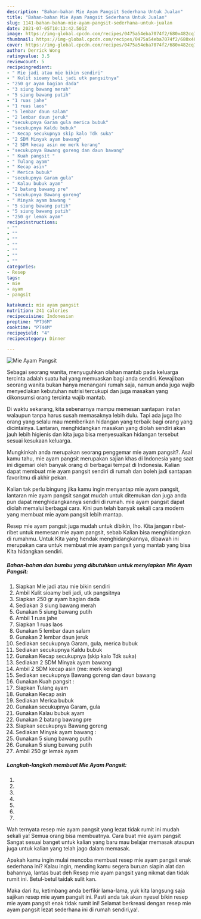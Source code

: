 ```yaml
---
description: "Bahan-bahan Mie Ayam Pangsit Sederhana Untuk Jualan"
title: "Bahan-bahan Mie Ayam Pangsit Sederhana Untuk Jualan"
slug: 1141-bahan-bahan-mie-ayam-pangsit-sederhana-untuk-jualan
date: 2021-07-05T10:13:42.501Z
image: https://img-global.cpcdn.com/recipes/0475a54eba7074f2/680x482cq70/mie-ayam-pangsit-foto-resep-utama.jpg
thumbnail: https://img-global.cpcdn.com/recipes/0475a54eba7074f2/680x482cq70/mie-ayam-pangsit-foto-resep-utama.jpg
cover: https://img-global.cpcdn.com/recipes/0475a54eba7074f2/680x482cq70/mie-ayam-pangsit-foto-resep-utama.jpg
author: Derrick Wong
ratingvalue: 3.5
reviewcount: 5
recipeingredient:
- " Mie jadi atau mie bikin sendiri"
- " Kulit sioamy beli jadi utk pangsitnya"
- "250 gr ayam bagian dada"
- "3 siung bawang merah"
- "5 siung bawang putih"
- "1 ruas jahe"
- "1 ruas laos"
- "5 lembar daun salam"
- "2 lembar daun jeruk"
- "secukupnya Garam gula merica bubuk"
- "secukupnya Kaldu bubuk"
- " Kecap secukupnya skip kalo Tdk suka"
- "2 SDM Minyak ayam bawang"
- "2 SDM kecap asin me merk kerang"
- "secukupnya Bawang goreng dan daun bawang"
- " Kuah pangsit "
- " Tulang ayam"
- " Kecap asin"
- " Merica bubuk"
- "secukupnya Garam gula"
- " Kalau bubuk ayam"
- "2 batang bawang pre"
- "secukupnya Bawang goreng"
- " Minyak ayam bawang "
- "5 siung bawang putih"
- "5 siung bawang putih"
- "250 gr lemak ayam"
recipeinstructions:
- ""
- ""
- ""
- ""
- ""
- ""
- ""
categories:
- Resep
tags:
- mie
- ayam
- pangsit

katakunci: mie ayam pangsit 
nutrition: 241 calories
recipecuisine: Indonesian
preptime: "PT36M"
cooktime: "PT44M"
recipeyield: "4"
recipecategory: Dinner

---
```



![Mie Ayam Pangsit](https://img-global.cpcdn.com/recipes/0475a54eba7074f2/680x482cq70/mie-ayam-pangsit-foto-resep-utama.jpg)

Sebagai seorang wanita, menyuguhkan olahan mantab pada keluarga tercinta adalah suatu hal yang memuaskan bagi anda sendiri. Kewajiban seorang  wanita bukan hanya menangani rumah saja, namun anda juga wajib menyediakan kebutuhan nutrisi tercukupi dan juga masakan yang dikonsumsi orang tercinta wajib mantab.

Di waktu  sekarang, kita sebenarnya mampu memesan santapan instan walaupun tanpa harus susah memasaknya lebih dulu. Tapi ada juga lho orang yang selalu mau memberikan hidangan yang terbaik bagi orang yang dicintainya. Lantaran, menghidangkan masakan yang diolah sendiri akan jauh lebih higienis dan kita juga bisa menyesuaikan hidangan tersebut sesuai kesukaan keluarga. 



Mungkinkah anda merupakan seorang penggemar mie ayam pangsit?. Asal kamu tahu, mie ayam pangsit merupakan sajian khas di Indonesia yang saat ini digemari oleh banyak orang di berbagai tempat di Indonesia. Kalian dapat membuat mie ayam pangsit sendiri di rumah dan boleh jadi santapan favoritmu di akhir pekan.

Kalian tak perlu bingung jika kamu ingin menyantap mie ayam pangsit, lantaran mie ayam pangsit sangat mudah untuk ditemukan dan juga anda pun dapat menghidangkannya sendiri di rumah. mie ayam pangsit dapat diolah memalui berbagai cara. Kini pun telah banyak sekali cara modern yang membuat mie ayam pangsit lebih mantap.

Resep mie ayam pangsit juga mudah untuk dibikin, lho. Kita jangan ribet-ribet untuk memesan mie ayam pangsit, sebab Kalian bisa menghidangkan di rumahmu. Untuk Kita yang hendak menghidangkannya, dibawah ini merupakan cara untuk membuat mie ayam pangsit yang mantab yang bisa Kita hidangkan sendiri.

<!--inarticleads1-->

##### Bahan-bahan dan bumbu yang dibutuhkan untuk menyiapkan Mie Ayam Pangsit:

1. Siapkan  Mie jadi atau mie bikin sendiri
1. Ambil  Kulit sioamy beli jadi, utk pangsitnya
1. Siapkan 250 gr ayam bagian dada
1. Sediakan 3 siung bawang merah
1. Gunakan 5 siung bawang putih
1. Ambil 1 ruas jahe
1. Siapkan 1 ruas laos
1. Gunakan 5 lembar daun salam
1. Gunakan 2 lembar daun jeruk
1. Sediakan secukupnya Garam, gula, merica bubuk
1. Sediakan secukupnya Kaldu bubuk
1. Gunakan  Kecap secukupnya (skip kalo Tdk suka)
1. Sediakan 2 SDM Minyak ayam bawang
1. Ambil 2 SDM kecap asin (me: merk kerang)
1. Sediakan secukupnya Bawang goreng dan daun bawang
1. Gunakan  Kuah pangsit :
1. Siapkan  Tulang ayam
1. Gunakan  Kecap asin
1. Sediakan  Merica bubuk
1. Gunakan secukupnya Garam, gula
1. Gunakan  Kalau bubuk ayam
1. Gunakan 2 batang bawang pre
1. Siapkan secukupnya Bawang goreng
1. Sediakan  Minyak ayam bawang :
1. Gunakan 5 siung bawang putih
1. Gunakan 5 siung bawang putih
1. Ambil 250 gr lemak ayam




<!--inarticleads2-->

##### Langkah-langkah membuat Mie Ayam Pangsit:

1. 
1. 
1. 
1. 
1. 
1. 
1. 




Wah ternyata resep mie ayam pangsit yang lezat tidak rumit ini mudah sekali ya! Semua orang bisa membuatnya. Cara buat mie ayam pangsit Sangat sesuai banget untuk kalian yang baru mau belajar memasak ataupun juga untuk kalian yang telah jago dalam memasak.

Apakah kamu ingin mulai mencoba membuat resep mie ayam pangsit enak sederhana ini? Kalau ingin, mending kamu segera buruan siapin alat dan bahannya, lantas buat deh Resep mie ayam pangsit yang nikmat dan tidak rumit ini. Betul-betul taidak sulit kan. 

Maka dari itu, ketimbang anda berfikir lama-lama, yuk kita langsung saja sajikan resep mie ayam pangsit ini. Pasti anda tak akan nyesel bikin resep mie ayam pangsit enak tidak rumit ini! Selamat berkreasi dengan resep mie ayam pangsit lezat sederhana ini di rumah sendiri,ya!.

